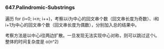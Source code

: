### 647.Palindromic-Substrings

遍历 for (i=0; i<n; i++)，考察以i为中心的回文串个数（回文串长度为奇数）、i和i+1为中心的回文串个数（回文串长度为偶数），分别加入总的结果中。

考察方法是以中心i往两边扩散。一旦发现无法实现中心对称，则可以跳过这个i。整体的时间复杂度是 o(n^2)

